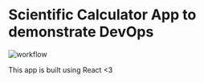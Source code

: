 # Scientific Calculator App to demonstrate DevOps

![workflow](https://github.com/jashAtgit/spe-mini-project/actions/workflows/ci.yml/badge.svg?branch=master?)

This app is built using React <3